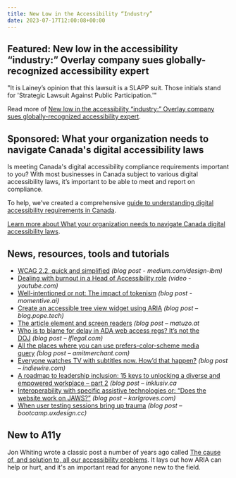 ```yaml
---
title: New Low in the Accessibility “Industry”
date: 2023-07-17T12:00:08+00:00
---
```


## Featured: New low in the accessibility “industry:” Overlay company sues globally-recognized accessibility expert

"It is Lainey’s opinion that this lawsuit is a SLAPP suit. Those initials stand for 'Strategic Lawsuit Against Public Participation.'"

Read more of [New low in the accessibility “industry:” Overlay company sues globally-recognized accessibility expert](https://www.lflegal.com/2023/07/adrian-roselli-slapp-lawsuit/).

## Sponsored: What your organization needs to navigate Canada's digital accessibility laws

Is meeting Canada's digital accessibility compliance requirements important to you? With most businesses in Canada subject to various digital accessibility laws, it’s important to be able to meet and report on compliance.

To help, we’ve created a comprehensive [guide to understanding digital accessibility requirements in Canada](https://www.deque.com/blog/canada-digital-accessiblity-laws/).

[Learn more about What your organization needs to navigate Canada digital accessibility laws](https://www.deque.com/blog/canada-digital-accessiblity-laws/).

## News, resources, tools and tutorials

- [WCAG 2.2, quick and simplified](https://medium.com/design-ibm/wcag-2-2-quick-and-simplified-73c3ff66b065) *(blog post - medium.com/design-ibm)*
- [Dealing with burnout in a Head of Accessibility role](https://www.youtube.com/watch?v=lChvjtGlg5E) *(video - youtube.com)*
- [Well-intentioned or not: The impact of tokenism](https://www.momentive.ai/en/blog/avoiding-tokenism/) *(blog post - momentive.ai)*
- [Create an accessible tree view widget using ARIA](https://blog.pope.tech/2023/07/06/create-an-accessible-tree-view-widget-using-aria/) *(blog post – blog.pope.tech)*
- [The article element and screen readers](https://www.matuzo.at/blog/2023/article-screen-readers/) *(blog post – matuzo.at*
- [Who is to blame for delay in ADA web access regs? It’s not the DOJ](https://www.lflegal.com/2023/07/web-access-reg-delay-omb/) *(blog post – lflegal.com)*
- [All the places where you can use prefers-color-scheme media query](https://www.amitmerchant.com/places-where-you-can-use-prefers-color-scheme-media-query/) *(blog post – amitmerchant.com)*
- [Everyone watches TV with subtitles now. How’d that happen?](https://www.indiewire.com/features/general/why-more-people-use-subtitles-1234875864/) *(blog post – indiewire.com)*
- [A roadmap to leadership inclusion: 15 keys to unlocking a diverse and empowered workplace – part 2](https://inklusiv.ca/a-roadmap-to-leadership-inclusion-15-keys-to-unlocking-a-diverse-and-empowered-workplace-part-2/) *(blog post – inklusiv.ca*
- [Interoperability with specific assistive technologies or: “Does the website work on JAWS?”](https://karlgroves.com/interoperability-with-specific-assistive-technologies-or-does-the-website-work-on-jaws/) *(blog post – karlgroves.com)*
- [When user testing sessions bring up trauma](https://bootcamp.uxdesign.cc/when-user-testing-sessions-bring-up-trauma-a0747c55432f) *(blog post – bootcamp.uxdesign.cc)*

## New to A11y

Jon Whiting wrote a classic post a number of years ago called [The cause of, and solution to, all our accessibility problems](https://webaim.org/blog/aria-cause-solution/). It lays out how ARIA can help or hurt, and it's an important read for anyone new to the field.

